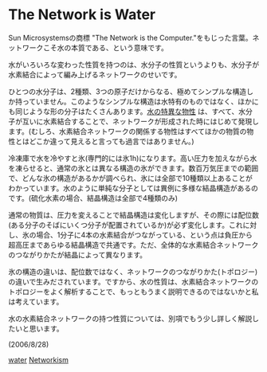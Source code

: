 # The Network is Water

[](https://youtu.be/FtxLih3KeTA)



Sun Microsystemsの商標 "The Network is the Computer."をもじった言葉。ネットワークこそ水の本質である、という意味です。

水がいろいろな変わった性質を持つのは、水分子の性質というよりも、水分子が水素結合によって編み上げるネットワークのせいです。

ひとつの水分子は、2種類、3つの原子だけからなる、極めてシンプルな構造しか持っていません。このようなシンプルな構造は水特有のものではなく、ほかにも同じような形の分子はたくさんあります。[水の特異な物性](水の特異な物性.md) は、すべて、水分子が互いに水素結合することで、ネットワークが形成された時にはじめて発現します。(むしろ、水素結合ネットワークの関係する物性はすべてほかの物質の物性とはどこか違って見えると言っても過言ではありません。)

冷凍庫で水を冷やすと氷(専門的には氷1h)になります。高い圧力を加えながら水を凍らせると、通常の氷とは異なる構造の氷ができます。数百万気圧までの範囲で、どんな氷の構造があるかが調べられ、氷には全部で10種類以上あることがわかっています。水のように単純な分子としては異例に多様な結晶構造があるのです。(硫化水素の場合、結晶構造は全部で4種類のみ)

通常の物質は、圧力を変えることで結晶構造は変化しますが、その際には配位数(ある分子のそばにいくつ分子が配置されているか)が必ず変化します。これに対し、氷の場合、1分子に4本の水素結合がつながっている、という点は負圧から超高圧まであらゆる結晶構造で共通です。ただ、全体的な水素結合ネットワークのつながりかたが結晶によって異なります。

氷の構造の違いは、配位数ではなく、ネットワークのつながりかた(トポロジー)の違いで生みだされています。ですから、水の性質は、水素結合ネットワークのトポロジーをよく解析することで、もっともうまく説明できるのではないかと私は考えています。

水の水素結合ネットワークの持つ性質については、別項でもう少し詳しく解説したいと思います。

(2006/8/28)

[water](water.md) [Networkism](Networkism.md) 


